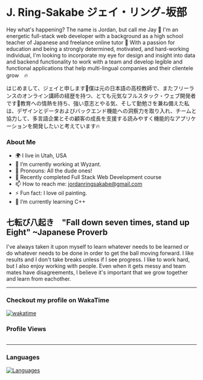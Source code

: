 # J. Ring-Sakabe ジェイ・リング-坂部

Hey what's happening? The name is Jordan, but call me Jay 🚀 I'm an energetic full-stack web developer with a background as a high school teacher of Japanese and freelance online tutor 🗾 With a passion for education and being a strongly determined, motivated, and hard-working individual, I'm looking to incorporate my eye for design and insight into data and backend functionality to work with a team and develop legible and functional applications that help multi-lingual companies and their clientele grow　🔥 

はじめまして、ジェイと申します🚀僕は元の日本語の高校教師で、またフリーランスのオンライン講師の経歴を持つ、とても元気なフルスタック・ウェブ開発者です🗾教育への情熱を持ち、強い意志とやる気、そして勤勉さを兼ね備えた私は、デザインとデータおよびバックエンド機能への洞察力を取り入れ、チームと協力して、多言語企業とその顧客の成長を支援する読みやすく機能的なアプリケーションを開発したいと考えています🔥

### About Me
- 🌍 I live in Utah, USA
- 🔭 I’m currently working at Wyzant.
- 👦 Pronouns: All the dude ones!
- 💬 Recently completed Full Stack Web Development course
- 📫 How to reach me: jordanringsakabe@gmail.com
- ⚡ Fun fact: I love oil painting.
- 🌱 I’m currently learning C++


## 七転び八起き　"Fall down seven times, stand up Eight" ~Japanese Proverb

I've always taken it upon myself to learn whatever needs to be learned or do whatever needs to be done in order to get the ball moving forward. I like results and I don't take breaks unless if I see progress. I like to work hard, but I also enjoy working with people. Even when it gets messy and team mates have disagreements, I believe it's important that we grow together and learn from eachother.

----------------------------

### Checkout my profile on WakaTime
[![wakatime](https://wakatime.com/badge/user/d5bf7d44-40df-44fa-8584-1d216fc91153.svg)](https://wakatime.com/@d5bf7d44-40df-44fa-8584-1d216fc91153)



### Profile Views
<img src="https://komarev.com/ghpvc/?username=j-art-fox&style=flat-square&color=blue" alt=""/>

----------------------------

### Languages
<a href="https://github.com/j-art-fox" align="left"><img src="https://github-readme-stats.vercel.app/api/top-langs/?username=benbushman98&langs_count=10&layout=compact&title_color=474647&text_color=474647&icon_color=3382ed&bg_color=ffffff&hide_border=false&locale=en&custom_title=" alt="Languages" /></a>


